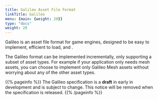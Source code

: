 ```yaml
---
title: Galileo Asset File Format
linkTitle: Galileo
menu: {main: {weight: 20}}
type: "docs"
weight: 20
---
```


Galileo is an asset file format for game engines, designed to be easy to implement, efficient to load, and .

The Galileo format can be implemented incrementally, only supporting a subset of asset types. 
For example if your application only needs mesh assets, you can choose to implement only Galileo Mesh assets without worrying about any of the
other asset types.

{{% pageinfo %}}
The Galileo specification is a **draft** in early in development and is subject to change. This notice will be removed when the specification is released.
{{% /pageinfo %}}


<!-- {{< tabpane >}} -->
<!--     {{% tab header="Encoding:" disabled=true /%}} -->
<!--      -->
<!--     {{< tab header="Binary" lang="txt">}} -->
<!-- Binary representation here! -->
<!--     {{< /tab >}} -->
<!---->
<!--     {{< tab header="Ascii" lang="md">}} -->
<!-- This is a temporary ascii representation! -->
<!--     {{< /tab >}} -->
<!---->
<!-- {{< /tabpane >}} -->

